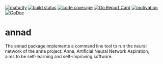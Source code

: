 [![maturity](https://img.shields.io/badge/status-alpha-red.svg)](https://github.com/the-anna-project/annad) [![build status](https://travis-ci.org/the-anna-project/annad.svg?branch=master)](https://travis-ci.org/the-anna-project/annad) [![code coverage](https://codecov.io/gh/the-anna-project/annad/coverage.svg?branch=master)](https://codecov.io/gh/the-anna-project/annad?branch=master) [![Go Report Card](https://goreportcard.com/badge/github.com/the-anna-project/annad)](https://goreportcard.com/report/github.com/the-anna-project/annad) [![motivation](https://img.shields.io/badge/made%20with-%E2%99%A1-ff69b4.svg)](https://github.com/the-anna-project/annad) [![GoDoc](https://godoc.org/github.com/the-anna-project/annad?status.svg)](http://godoc.org/github.com/the-anna-project/annad)

# annad
The annad package implements a command line tool to run the neural network of
the anna project. Anna, Artificial Neural Network Aspiration, aims to be
self-learning and self-improving software.
